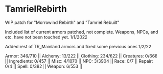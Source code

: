 # TamrielRebirth
WIP patch for "Morrowind Rebirth" and "Tamriel Rebuilt"

Included list of current armors patched, not complete. Weapons, NPCs, and etc. have not been touched yet. 1/1/2022

Added rest of TR_Mainland armors and fixed some previous ones 1/2/22

Armor: 346/710 ||
Alchemy: 13/222 ||
Clothing: 234/622 ||
Creatures: 0/668 ||
Ingredients: 0/457 ||
Misc: 4/1070 ||
NPC: 3/3904 ||
Race: 0/7 ||
Repair: 0/4 ||
Spell: 0/382 ||
Weapon: 6/553 ||
